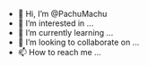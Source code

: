 - 👋 Hi, I’m @PachuMachu
- 👀 I’m interested in ...
- 🌱 I’m currently learning ...
- 💞️ I’m looking to collaborate on ...
- 📫 How to reach me ...

<!---
PachuMachu/PachuMachu is a ✨ special ✨ repository because its `README.md` (this file) appears on your GitHub profile.
You can click the Preview link to take a look at your changes.
--->
